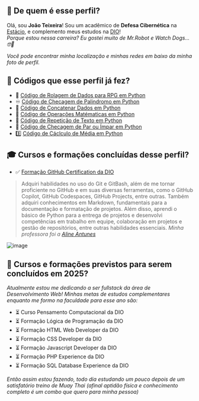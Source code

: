 ## 💭 De quem é esse perfil?

Olá, sou **João Teixeira**! Sou um acadêmico de **Defesa Cibernética** na [Estácio](estácio.br), e complemento meus estudos na [DIO](https://www.dio.me/)!  
_Porque estou nessa carreira? Eu gostei muito de Mr.Robot e Watch Dogs... 🤓🤫_

*Você pode encontrar minha localização e minhas redes em baixo da minha foto de perfil.*

## 📜 Códigos que esse perfil já fez?

- 🎲 [Código de Rolagem de Dados para RPG em Python](https://github.com/joaocvteixeira/tormenta-20/blob/main/dados.py)
- ♾️ [Código de Checagem de Palindromo em Python](https://github.com/joaocvteixeira/copilotando-python/blob/main/codigos_python_copilotados/check_palindromo.py)
- 🤝 [Código de Concatenar Dados em Python](https://github.com/joaocvteixeira/copilotando-python/blob/main/codigos_python_copilotados/concat_dados.py)
- 🧮 [Código de Operações Matématicas em Python](https://github.com/joaocvteixeira/copilotando-python/blob/main/codigos_python_copilotados/ope_mat.py)
- 🔄 [Código de Repetição de Texto em Python](https://github.com/joaocvteixeira/copilotando-python/blob/main/codigos_python_copilotados/repet_txt.py)
- 🔢 [Código de Checagem de Par ou Ímpar em Python](https://github.com/joaocvteixeira/copilotando-python/blob/main/codigos_python_copilotados/par_impar.py)
- 3️⃣ [Código de Cáclculo de Média em Python](https://github.com/joaocvteixeira/copilotando-python/blob/main/codigos_python_copilotados/media_tres.py)

## 🎓 Cursos e formações concluídas desse perfil?

- ✅ [Formação GitHub Certification da DIO](https://hermes.dio.me/certificates/BKONMZIO.pdf)
> Adquiri habilidades no uso do Git e GitBash, além de me tornar proficiente no GitHub e em suas diversas ferramentas, como o GitHub Copilot, GitHub Codespaces, GitHub Projects, entre outras. Também adquiri conhecimentos em Markdown, fundamentais para a documentação e formatação de projetos. Além disso, aprendi o básico de Python para a entrega de projetos e desenvolvi competências em trabalho em equipe, colaboração em projetos e gestão de repositórios, entre outras habilidades essenciais. _Minha professora foi a [Aline Antunes](https://github.com/alinealien)_

![image](https://github.com/user-attachments/assets/a39cbe30-c46a-42f6-8bf3-3e236c889015)

## 📅 Cursos e formações previstos para serem concluídos em 2025?

_Atualmente estou me dedicando a ser fullstack da área de Desenvolvimento Web! Minhas metas de estudos complementares enquanto me formo na faculdade para esse ano são:_

- ⏳ Curso Pensamento Computacional da DIO
- ⏳ Formação Lógica de Programação da DIO
- ⏳ Formação HTML Web Developer da DIO
- ⏳ Formação CSS Developer da DIO
- ⏳ Formação Javascript Developer da DIO
- ⏳ Formação PHP Experience da DIO
- ⏳ Formação SQL Database Experience da DIO

_Então assim estou fazendo, todo dia estudando um pouco depois de um satisfatório treino de Muay Thai (afinal aptidão física e conhecimento completo é um combo que quero para minha pessoa)_
